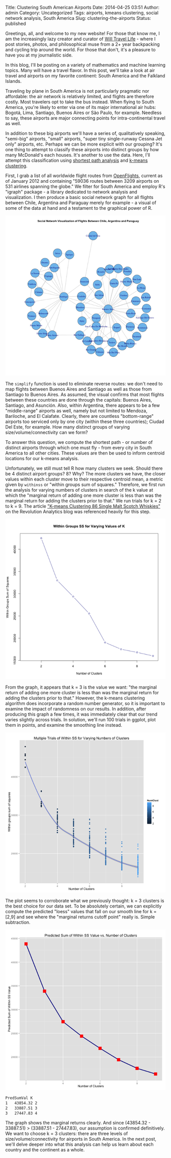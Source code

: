 Title: Clustering South American Airports
Date: 2014-04-25 03:51
Author: admin
Category: Uncategorized
Tags: airports, kmeans clustering, social network analysis, South America
Slug: clustering-the-airports
Status: published

Greetings, all, and welcome to my new website! For those that know me, I
am the increasingly lazy creator and curator of [Will Travel
Life](http://willtravellife.com) - where I post stories, photos, and
philosophical muse from a 2+ year backpacking and cycling trip around
the world. For those that don't, it's a pleasure to have you at my
journalistic side.

In this blog, I'll be posting on a variety of mathematics and machine
learning topics. Many will have a travel flavor. In this post, we'll
take a look at air travel and airports on my favorite continent: South
America and the Falkland Islands.

Traveling by plane in South America is not particularly pragmatic nor
affordable: the air network is relatively limited, and flights are
therefore costly. Most travelers opt to take the bus instead. When
flying to South America, you're likely to enter via one of its major
international air hubs: Bogotá, Lima, Santiago, Buenos Aires or São
Paulo, for example. Needless to say, these airports are major connecting
points for intra-continental travel as well.

In addition to these big airports we'll have a series of, qualitatively
speaking, "semi-big" airports, "small" airports, "super tiny
single-runway Cessna Jet only" airports, etc. Perhaps we can be more
explicit with our grouping? It's one thing to attempt to classify these
airports into distinct groups by how many McDonald's each houses. It's
another to use the data. Here, I'll attempt this classification using
[shortest path
analysis](http://en.wikipedia.org/wiki/Shortest_path_problem) and
[k-means clustering](http://en.wikipedia.org/wiki/K-means_clustering).

First, I grab a list of all worldwide flight routes from
[OpenFlights](http://openflights.org/data.html), current as of January
2012 and containing "59036 routes between 3209 airports on 531 airlines
spanning the globe." We filter for South America and employ R's "igraph"
package - a library dedicated to network analysis and visualization. I
then produce a basic social network graph for all flights between Chile,
Argentina and Paraguay merely for example - a visual of some of the data
at hand and a testament to the graphical power of R.

![SNA Plot](figures/sa_airports_sna_plot.png)

The `simplify` function is used to eliminate reverse routes: we don't
need to map flights between Buenos Aires and Santiago as well as those
from Santiago to Buenos Aires. As assumed, the visual confirms that most
flights between these countries are done through the capitals: Buenos
Aires, Santiago, and Asunción. Also, within Argentina, there appears to
be a few "middle-range" airports as well, namely but not limited to
Mendoza, Bariloche, and El Calafate. Clearly, there are countless
"bottom-range" airports too serviced only by one city (within these
three countries); Ciudad Del Este, for example. How many distinct groups
of varying size/volume/connectivity can we form?

To answer this question, we compute the shortest path - or number of
distinct airports through which one must fly - from every city in South
America to all other cities. These values are then be used to inform
centroid locations for our k-means analysis.

Unfortunately, we still must tell R how many clusters we seek. Should
there be 4 distinct airport groups? 8? Why? The more clusters we have,
the closer values within each cluster move to their respective centroid
mean, a metric given by `withinss` or "within groups sum of squares."
Therefore, we first run the analysis for varying numbers of clusters in
search of the k value at which the "marginal return of adding one more
cluster is less than was the marginal return for adding the clusters
prior to that." We run trials for k = 2 to k = 9. The article ["K-means
Clustering 86 Single Malt Scotch
Whiskies"](http://blog.revolutionanalytics.com/2013/12/k-means-clustering-86-single-malt-scotch-whiskies.html)
on the Revolution Analytics blog was referenced heavily for this step.

![Within SS Plot](figures/sa_airports_withinss_plot.png)

From the graph, it appears that k = 3 is the value we want: "the
marginal return of adding one more cluster is less than was the marginal
return for adding the clusters prior to that." However, the k-means
clustering algorithm does incorporate a random number generator, so it
is important to examine the impact of randomness on our results. In
addition, after producing this graph a few times, it was immediately
clear that our trend varies slightly across trials. In solution, we'll
run 100 trials in ggplot, plot them in points, and examine the smoothing
line instead.

![K-Means Smooth](figures/sa_airports_kmeans_smooth.png)

The plot seems to corroborate what we previously thought: k = 3 clusters
is the best choice for our data set. To be absolutely certain, we can
explicitly compute the predicted "loess" values that fall on our smooth
line for k = [2,9] and see where the "marginal returns cutoff point"
really is. Simple subtraction.

![For k-means clustering analysis on SA airports.](figures/sa_airports_predicted_withinss_plot.png)

```
PredSumVal K
1   43854.32 2
2   33887.51 3
3   27447.83 4
```

The graph shows the marginal returns clearly. And since (43854.32 -
33887.51) &gt; (33887.51 - 27447.83), our assumption is confirmed
definitively. We want to choose k = 3 clusters: there are three levels
of size/volume/connectivity for airports in South America. In the next
post, we'll delve deeper into what this analysis can help us learn about
each country and the continent as a whole.

